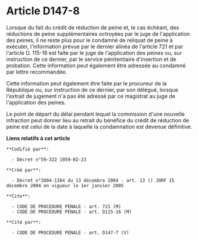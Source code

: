 # Article D147-8

Lorsque du fait du crédit de réduction de peine et, le cas échéant, des réductions de peine supplémentaires octroyées par le
juge de l'application des peines, il ne reste plus pour le condamné de reliquat de peine à exécuter, l'information prévue par
le dernier alinéa de l'article 721 et par l'article D. 115-16 est faite par le juge de l'application des peines ou, sur
instruction de ce dernier, par le service pénitentiaire d'insertion et de probation. Cette information peut également être
adressée au condamné par lettre recommandée.

Cette information peut également être faite par le procureur de la République ou, sur instruction de ce dernier, par son
délégué, lorsque l'extrait de jugement n'a pas été adressé par ce magistrat au juge de l'application des peines.

Le point de départ du délai pendant lequel la commission d'une nouvelle infraction peut donner lieu au retrait du bénéfice du
crédit de réduction de peine est celui de la date à laquelle la condamnation est devenue définitive.

**Liens relatifs à cet article**

	**Codifié par**:

	  - Décret n°59-322 1959-02-23

	**Créé par**:

	  - Décret n°2004-1364 du 13 décembre 2004 - art. 13 () JORF 15 décembre 2004 en vigueur le 1er janvier 2005

	**Cite**:

	  - CODE DE PROCEDURE PENALE - art. 721 (M)
	  - CODE DE PROCEDURE PENALE - art. D115-16 (M)

	**Cité par**:

	  - CODE DE PROCEDURE PENALE - art. D147-7 (V)
